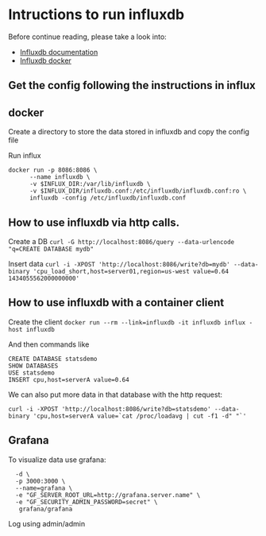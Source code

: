 # Intructions to run influxdb

Before continue reading, please take a look into:

* [Influxdb documentation](https://docs.influxdata.com/influxdb/v1.2/)
* [Influxdb docker](https://hub.docker.com/_/influxdb/)

## Get the config following the instructions in influx
## docker

Create a directory to store the data stored in influxdb
and copy the config file

Run influx 
```
docker run -p 8086:8086 \
      --name influxdb \
      -v $INFLUX_DIR:/var/lib/influxdb \
      -v $INFLUX_DIR/influxdb.conf:/etc/influxdb/influxdb.conf:ro \
	  influxdb -config /etc/influxdb/influxdb.conf 
```

## How to use influxdb via http calls.

[comment]: < This create is deprecated. TODO: Check new syntax>

Create a DB
` curl -G http://localhost:8086/query --data-urlencode "q=CREATE DATABASE mydb" `

Insert data `
curl -i -XPOST 'http://localhost:8086/write?db=mydb' --data-binary 'cpu_load_short,host=server01,region=us-west value=0.64 1434055562000000000'
`

## How to use influxdb with a container client

Create the client `
docker run --rm --link=influxdb -it influxdb influx -host influxdb `

And then commands like 
```
CREATE DATABASE statsdemo
SHOW DATABASES
USE statsdemo
INSERT cpu,host=serverA value=0.64
```

We can also put more data in that database with the http request:
```
curl -i -XPOST 'http://localhost:8086/write?db=statsdemo' --data-binary 'cpu,host=serverA value=`cat /proc/loadavg | cut -f1 -d" "`'
```
## Grafana

To visualize data use grafana:
``` docker run \
  -d \
  -p 3000:3000 \
  --name=grafana \
  -e "GF_SERVER_ROOT_URL=http://grafana.server.name" \
  -e "GF_SECURITY_ADMIN_PASSWORD=secret" \
   grafana/grafana
```

Log using admin/admin
